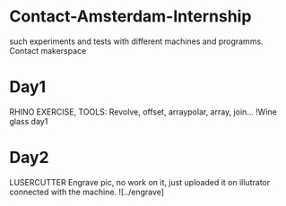 # Contact-Amsterdam-Internship
such experiments and tests with different machines and programms. Contact makerspace

# Day1 
RHINO EXERCISE, TOOLS:
Revolve, offset, arraypolar, array, join...
!Wine glass day1

# Day2
LUSERCUTTER
Engrave pic, no work on it, just uploaded it on illutrator connected with the machine.
![../engrave]

